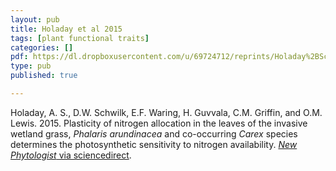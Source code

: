 ```yaml
---
layout: pub
title: Holaday et al 2015
tags: [plant functional traits]
categories: []
pdf: https://dl.dropboxusercontent.com/u/69724712/reprints/Holaday%2BSchwilk%2Betal-2015_N_use_plasticity.pdf
type: pub
published: true

---
```

Holaday, A. S., D.W. Schwilk, E.F. Waring, H. Guvvala, C.M. Griffin, and O.M. Lewis. 2015. Plasticity of nitrogen allocation in the leaves of the invasive wetland grass, *Phalaris arundinacea* and co-occurring *Carex* species determines the photosynthetic sensitivity to nitrogen availability. [*New Phytologist* via sciencedirect](http://www.sciencedirect.com/science/article/pii/S0176161715000140).
